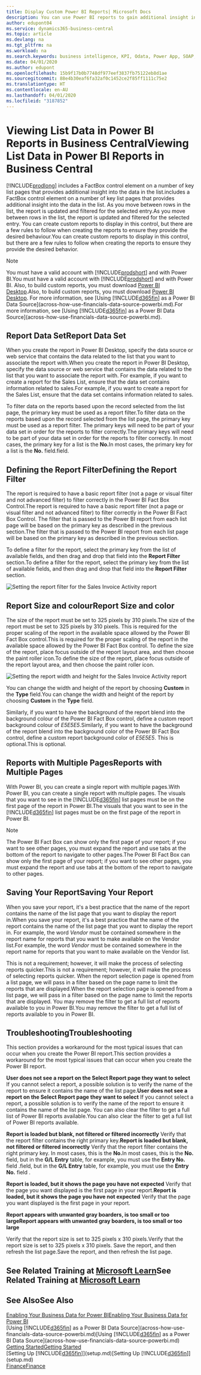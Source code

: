 ```yaml
---
title: Display Custom Power BI Reports| Microsoft Docs
description: You can use Power BI reports to gain additional insight into data in lists.
author: edupont04
ms.service: dynamics365-business-central
ms.topic: article
ms.devlang: na
ms.tgt_pltfrm: na
ms.workload: na
ms.search.keywords: business intelligence, KPI, Odata, Power App, SOAP, analysis
ms.date: 04/01/2020
ms.author: edupont
ms.openlocfilehash: 15b9f17b0b7748df977eef3837fb75122eb8d1ae
ms.sourcegitcommit: 88e4b30eaf6fa32af0c1452ce2f85ff1111c75e2
ms.translationtype: HT
ms.contentlocale: en-AU
ms.lasthandoff: 04/01/2020
ms.locfileid: "3187852"
---
```

# <a name="viewing-list-data-in-power-bi-reports-in-business-central"></a><span data-ttu-id="65e3c-103">Viewing List Data in Power BI Reports in Business Central</span><span class="sxs-lookup"><span data-stu-id="65e3c-103">Viewing List Data in Power BI Reports in Business Central</span></span>

[!INCLUDE[prodlong](includes/prodlong.md)] <span data-ttu-id="65e3c-104">includes a FactBox control element on a number of key list pages that provides additional insight into the data in the list.</span><span class="sxs-lookup"><span data-stu-id="65e3c-104">includes a FactBox control element on a number of key list pages that provides additional insight into the data in the list.</span></span> <span data-ttu-id="65e3c-105">As you move between rows in the list, the report is updated and filtered for the selected entry.</span><span class="sxs-lookup"><span data-stu-id="65e3c-105">As you move between rows in the list, the report is updated and filtered for the selected entry.</span></span> <span data-ttu-id="65e3c-106">You can create custom reports to display in this control, but there are a few rules to follow when creating the reports to ensure they provide the desired behaviour.</span><span class="sxs-lookup"><span data-stu-id="65e3c-106">You can create custom reports to display in this control, but there are a few rules to follow when creating the reports to ensure they provide the desired behavior.</span></span>  

> [!NOTE]  
> <span data-ttu-id="65e3c-107">You must have a valid account with [!INCLUDE[prodshort](includes/prodshort.md)] and with Power BI.</span><span class="sxs-lookup"><span data-stu-id="65e3c-107">You must have a valid account with [!INCLUDE[prodshort](includes/prodshort.md)] and with Power BI.</span></span> <span data-ttu-id="65e3c-108">Also, to build custom reports, you must download [Power BI Desktop](https://powerbi.microsoft.com/desktop/).</span><span class="sxs-lookup"><span data-stu-id="65e3c-108">Also, to build custom reports, you must download [Power BI Desktop](https://powerbi.microsoft.com/desktop/).</span></span> <span data-ttu-id="65e3c-109">For more information, see [Using [!INCLUDE[d365fin](includes/d365fin_md.md)] as a Power BI Data Source](across-how-use-financials-data-source-powerbi.md).</span><span class="sxs-lookup"><span data-stu-id="65e3c-109">For more information, see [Using [!INCLUDE[d365fin](includes/d365fin_md.md)] as a Power BI Data Source](across-how-use-financials-data-source-powerbi.md).</span></span>  

## <a name="report-data-set"></a><span data-ttu-id="65e3c-110">Report Data Set</span><span class="sxs-lookup"><span data-stu-id="65e3c-110">Report Data Set</span></span>
<span data-ttu-id="65e3c-111">When you create the report in Power BI Desktop, specify the data source or web service that contains the data related to the list that you want to associate the report with.</span><span class="sxs-lookup"><span data-stu-id="65e3c-111">When you create the report in Power BI Desktop, specify the data source or web service that contains the data related to the list that you want to associate the report with.</span></span> <span data-ttu-id="65e3c-112">For example, if you want to create a report for the Sales List, ensure that the data set contains information related to sales.</span><span class="sxs-lookup"><span data-stu-id="65e3c-112">For example, if you want to create a report for the Sales List, ensure that the data set contains information related to sales.</span></span>  

<span data-ttu-id="65e3c-113">To filter data on the reports based upon the record selected from the list page, the primary key must be used as a report filter.</span><span class="sxs-lookup"><span data-stu-id="65e3c-113">To filter data on the reports based upon the record selected from the list page, the primary key must be used as a report filter.</span></span> <span data-ttu-id="65e3c-114">The primary keys will need to be part of your data set in order for the reports to filter correctly.</span><span class="sxs-lookup"><span data-stu-id="65e3c-114">The primary keys will need to be part of your data set in order for the reports to filter correctly.</span></span> <span data-ttu-id="65e3c-115">In most cases, the primary key for a list is the **No.**</span><span class="sxs-lookup"><span data-stu-id="65e3c-115">In most cases, the primary key for a list is the **No.**</span></span> <span data-ttu-id="65e3c-116">field.</span><span class="sxs-lookup"><span data-stu-id="65e3c-116">field.</span></span>  

## <a name="defining-the-report-filter"></a><span data-ttu-id="65e3c-117">Defining the Report Filter</span><span class="sxs-lookup"><span data-stu-id="65e3c-117">Defining the Report Filter</span></span>
<span data-ttu-id="65e3c-118">The report is required to have a basic report filter (not a page or visual filter and not advanced filter) to filter correctly in the Power BI Fact Box Control.</span><span class="sxs-lookup"><span data-stu-id="65e3c-118">The report is required to have a basic report filter (not a page or visual filter and not advanced filter) to filter correctly in the Power BI Fact Box Control.</span></span> <span data-ttu-id="65e3c-119">The filter that is passed to the Power BI report from each list page will be based on the primary key as described in the previous section.</span><span class="sxs-lookup"><span data-stu-id="65e3c-119">The filter that is passed to the Power BI report from each list page will be based on the primary key as described in the previous section.</span></span>  

<span data-ttu-id="65e3c-120">To define a filter for the report, select the primary key from the list of available fields, and then drag and drop that field into the **Report Filter** section.</span><span class="sxs-lookup"><span data-stu-id="65e3c-120">To define a filter for the report, select the primary key from the list of available fields, and then drag and drop that field into the **Report Filter** section.</span></span>  

![Setting the report filter for the Sales Invoice Activity report](./media/across-how-use-powerbi-reports-factbox/financials-powerbi-report-filter.png)

## <a name="report-size-and-color"></a><span data-ttu-id="65e3c-122">Report Size and colour</span><span class="sxs-lookup"><span data-stu-id="65e3c-122">Report Size and color</span></span>
<span data-ttu-id="65e3c-123">The size of the report must be set to 325 pixels by 310 pixels.</span><span class="sxs-lookup"><span data-stu-id="65e3c-123">The size of the report must be set to 325 pixels by 310 pixels.</span></span> <span data-ttu-id="65e3c-124">This is required for the proper scaling of the report in the available space allowed by the Power BI Fact Box control.</span><span class="sxs-lookup"><span data-stu-id="65e3c-124">This is required for the proper scaling of the report in the available space allowed by the Power BI Fact Box control.</span></span> <span data-ttu-id="65e3c-125">To define the size of the report, place focus outside of the report layout area, and then choose the paint roller icon.</span><span class="sxs-lookup"><span data-stu-id="65e3c-125">To define the size of the report, place focus outside of the report layout area, and then choose the paint roller icon.</span></span>

![Setting the report width and height for the Sales Invoice Activity report](./media/across-how-use-powerbi-reports-factbox/financials-powerbi-report-sizing.png)

<span data-ttu-id="65e3c-127">You can change the width and height of the report by choosing **Custom** in the **Type** field.</span><span class="sxs-lookup"><span data-stu-id="65e3c-127">You can change the width and height of the report by choosing **Custom** in the **Type** field.</span></span>

<span data-ttu-id="65e3c-128">Similarly, if you want to have the background of the report blend into the background colour of the Power BI Fact Box control, define a custom report background colour of *E5E5E5*.</span><span class="sxs-lookup"><span data-stu-id="65e3c-128">Similarly, if you want to have the background of the report blend into the background color of the Power BI Fact Box control, define a custom report background color of *E5E5E5*.</span></span> <span data-ttu-id="65e3c-129">This is optional.</span><span class="sxs-lookup"><span data-stu-id="65e3c-129">This is optional.</span></span>  

## <a name="reports-with-multiple-pages"></a><span data-ttu-id="65e3c-130">Reports with Multiple Pages</span><span class="sxs-lookup"><span data-stu-id="65e3c-130">Reports with Multiple Pages</span></span>
<span data-ttu-id="65e3c-131">With Power BI, you can create a single report with multiple pages.</span><span class="sxs-lookup"><span data-stu-id="65e3c-131">With Power BI, you can create a single report with multiple pages.</span></span> <span data-ttu-id="65e3c-132">The visuals that you want to see in the [!INCLUDE[d365fin](includes/d365fin_md.md)] list pages must be on the first page of the report in Power BI.</span><span class="sxs-lookup"><span data-stu-id="65e3c-132">The visuals that you want to see in the [!INCLUDE[d365fin](includes/d365fin_md.md)] list pages must be on the first page of the report in Power BI.</span></span>  

> [!NOTE]  
> <span data-ttu-id="65e3c-133">The Power BI Fact Box can show only the first page of your report; if you want to see other pages, you must expand the report and use tabs at the bottom of the report to navigate to other pages.</span><span class="sxs-lookup"><span data-stu-id="65e3c-133">The Power BI Fact Box can show only the first page of your report; if you want to see other pages, you must expand the report and use tabs at the bottom of the report to navigate to other pages.</span></span>  

## <a name="saving-your-report"></a><span data-ttu-id="65e3c-134">Saving Your Report</span><span class="sxs-lookup"><span data-stu-id="65e3c-134">Saving Your Report</span></span>

<span data-ttu-id="65e3c-135">When you save your report, it's a best practice that the name of the report contains the name of the list page that you want to display the report in.</span><span class="sxs-lookup"><span data-stu-id="65e3c-135">When you save your report, it's a best practice that the name of the report contains the name of the list page that you want to display the report in.</span></span> <span data-ttu-id="65e3c-136">For example, the word *Vendor* must be contained somewhere in the report name for reports that you want to make available on the Vendor list.</span><span class="sxs-lookup"><span data-stu-id="65e3c-136">For example, the word *Vendor* must be contained somewhere in the report name for reports that you want to make available on the Vendor list.</span></span>  

<span data-ttu-id="65e3c-137">This is not a requirement; however, it will make the process of selecting reports quicker.</span><span class="sxs-lookup"><span data-stu-id="65e3c-137">This is not a requirement; however, it will make the process of selecting reports quicker.</span></span> <span data-ttu-id="65e3c-138">When the report selection page is opened from a list page, we will pass in a filter based on the page name to limit the reports that are displayed.</span><span class="sxs-lookup"><span data-stu-id="65e3c-138">When the report selection page is opened from a list page, we will pass in a filter based on the page name to limit the reports that are displayed.</span></span>  <span data-ttu-id="65e3c-139">You may remove the filter to get a full list of reports available to you in Power BI.</span><span class="sxs-lookup"><span data-stu-id="65e3c-139">You may remove the filter to get a full list of reports available to you in Power BI.</span></span>  

## <a name="troubleshooting"></a><span data-ttu-id="65e3c-140">Troubleshooting</span><span class="sxs-lookup"><span data-stu-id="65e3c-140">Troubleshooting</span></span>
<span data-ttu-id="65e3c-141">This section provides a workaround for the most typical issues that can occur when you create the Power BI report.</span><span class="sxs-lookup"><span data-stu-id="65e3c-141">This section provides a workaround for the most typical issues that can occur when you create the Power BI report.</span></span>  

<span data-ttu-id="65e3c-142">**User does not see a report on the Select Report page they want to select** If you cannot select a report, a possible solution is to verify the name of the report to ensure it contains the name of the list page.</span><span class="sxs-lookup"><span data-stu-id="65e3c-142">**User does not see a report on the Select Report page they want to select** If you cannot select a report, a possible solution is to verify the name of the report to ensure it contains the name of the list page.</span></span> <span data-ttu-id="65e3c-143">You can also clear the filter to get a full list of Power BI reports available.</span><span class="sxs-lookup"><span data-stu-id="65e3c-143">You can also clear the filter to get a full list of Power BI reports available.</span></span>  

<span data-ttu-id="65e3c-144">**Report is loaded but blank, not filtered or filtered incorrectly** Verify that the report filter contains the right primary key.</span><span class="sxs-lookup"><span data-stu-id="65e3c-144">**Report is loaded but blank, not filtered or filtered incorrectly** Verify that the report filter contains the right primary key.</span></span> <span data-ttu-id="65e3c-145">In most cases, this is the **No.**</span><span class="sxs-lookup"><span data-stu-id="65e3c-145">In most cases, this is the **No.**</span></span> <span data-ttu-id="65e3c-146">field, but in the **G/L Entry** table, for example, you must use the **Entry No.** field  .</span><span class="sxs-lookup"><span data-stu-id="65e3c-146">field, but in the **G/L Entry** table, for example, you must use the **Entry No.** field  .</span></span>

<span data-ttu-id="65e3c-147">**Report is loaded, but it shows the page you have not expected** Verify that the page you want displayed is the first page in your report.</span><span class="sxs-lookup"><span data-stu-id="65e3c-147">**Report is loaded, but it shows the page you have not expected** Verify that the page you want displayed is the first page in your report.</span></span>  

<span data-ttu-id="65e3c-148">**Report appears with unwanted gray boarders, is too small or too large**</span><span class="sxs-lookup"><span data-stu-id="65e3c-148">**Report appears with unwanted gray boarders, is too small or too large**</span></span>

<span data-ttu-id="65e3c-149">Verify that the report size is set to 325 pixels x 310 pixels.</span><span class="sxs-lookup"><span data-stu-id="65e3c-149">Verify that the report size is set to 325 pixels x 310 pixels.</span></span> <span data-ttu-id="65e3c-150">Save the report, and then refresh the list page.</span><span class="sxs-lookup"><span data-stu-id="65e3c-150">Save the report, and then refresh the list page.</span></span>  

## <a name="see-related-training-at-microsoft-learn"></a><span data-ttu-id="65e3c-151">See Related Training at [Microsoft Learn](/learn/modules/configure-powerbi-excel-dynamics-365-business-central/index)</span><span class="sxs-lookup"><span data-stu-id="65e3c-151">See Related Training at [Microsoft Learn](/learn/modules/configure-powerbi-excel-dynamics-365-business-central/index)</span></span>

## <a name="see-also"></a><span data-ttu-id="65e3c-152">See Also</span><span class="sxs-lookup"><span data-stu-id="65e3c-152">See Also</span></span>

[<span data-ttu-id="65e3c-153">Enabling Your Business Data for Power BI</span><span class="sxs-lookup"><span data-stu-id="65e3c-153">Enabling Your Business Data for Power BI</span></span>](admin-powerbi.md)  
<span data-ttu-id="65e3c-154">[Using [!INCLUDE[d365fin](includes/d365fin_md.md)] as a Power BI Data Source](across-how-use-financials-data-source-powerbi.md)</span><span class="sxs-lookup"><span data-stu-id="65e3c-154">[Using [!INCLUDE[d365fin](includes/d365fin_md.md)] as a Power BI Data Source](across-how-use-financials-data-source-powerbi.md)</span></span>  
[<span data-ttu-id="65e3c-155">Getting Started</span><span class="sxs-lookup"><span data-stu-id="65e3c-155">Getting Started</span></span>](product-get-started.md)  
<span data-ttu-id="65e3c-156">[Setting Up [!INCLUDE[d365fin](includes/d365fin_md.md)]](setup.md)</span><span class="sxs-lookup"><span data-stu-id="65e3c-156">[Setting Up [!INCLUDE[d365fin](includes/d365fin_md.md)]](setup.md)</span></span>  
[<span data-ttu-id="65e3c-157">Finance</span><span class="sxs-lookup"><span data-stu-id="65e3c-157">Finance</span></span>](finance.md)  
